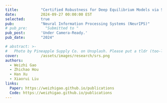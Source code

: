 ```yaml
---
title:          "Certified Robustness for Deep Equilibrium Models via Serialized Random Smoothing"
date:           2024-09-27 00:00:00 EST
selected:       true
pub:            "Neural Information Processing Systems (NeurIPS)"
# pub_pre:        "Submitted to "
pub_post:       'Under Camera-Ready.'
pub_date:       "2024"

# abstract: >-
#   Photo by Pineapple Supply Co. on Unsplash. Please put a tldr (too-long-didnt-read, 1~2 sentences) of your publication here. It is not recommended to put the actual abstract here because it is usually too long to fit in. $\LaTeX$ is supported. $a=b+c$.
cover:          /assets/images/research/srs.png
authors:
  - Weizhi Gao
  - Zhichao Hou
  - Han Xu
  - Xiaorui Liu
links:
  Paper: https://weizhigao.github.io/publications
  Code: https://weizhigao.github.io/publications
---
```


